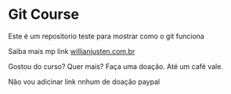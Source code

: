 # Git Course

Este é um repositorio teste para mostrar como o git funciona

Saiba mais mp link [willianjusten.com.br](http://willianjusten.com.br)

Gostou do curso? Quer mais? Faça uma doação. Até um café vale.

Não vou adicinar link nnhum de doação paypal